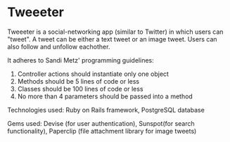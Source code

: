 Tweeeter
==========
Tweeeter is a social-networking app (similar to Twitter) in which users can "tweet". A tweet can be either a text tweet or an image tweet. Users can also follow and unfollow eachother.

It adheres to Sandi Metz' programming guidelines:
  1. Controller actions should instantiate only one object
  2. Methods should be 5 lines of code or less
  3. Classes should be 100 lines of code or less
  4. No more than 4 parameters should be passed into a method

Technologies used:
  Ruby on Rails framework,
  PostgreSQL database

Gems used:
  Devise (for user authentication), 
  Sunspot(for search functionality), 
  Paperclip (file attachment library for image tweets)
